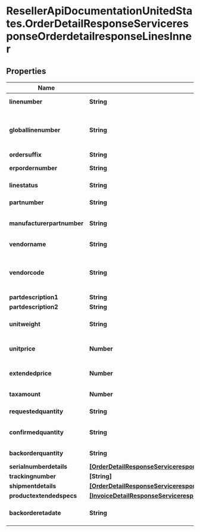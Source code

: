 # ResellerApiDocumentationUnitedStates.OrderDetailResponseServiceresponseOrderdetailresponseLinesInner

## Properties

Name | Type | Description | Notes
------------ | ------------- | ------------- | -------------
**linenumber** | **String** | Impulse line number | [optional] 
**globallinenumber** | **String** | Line of the Globel Sku / Customer Line Number | [optional] 
**ordersuffix** | **String** | Order Suffix | [optional] 
**erpordernumber** | **String** | Sales order number | [optional] 
**linestatus** | **String** | Status of the line | [optional] 
**partnumber** | **String** | Ingram part number | [optional] 
**manufacturerpartnumber** | **String** | manufacture number of the product | [optional] 
**vendorname** | **String** | name of the vendor | [optional] 
**vendorcode** | **String** | Ingram Micro assigned code for the vendor | [optional] 
**partdescription1** | **String** |  | [optional] 
**partdescription2** | **String** |  | [optional] 
**unitweight** | **String** | weight of the product unit | [optional] 
**unitprice** | **Number** | Customer price of the unit | [optional] 
**extendedprice** | **Number** | extended price of the order | [optional] 
**taxamount** | **Number** | tax amount for the order | [optional] 
**requestedquantity** | **String** | no. of units requested | [optional] 
**confirmedquantity** | **String** | no. of units confirmed available | [optional] 
**backorderquantity** | **String** | quantity of back order | [optional] 
**serialnumberdetails** | [**[OrderDetailResponseServiceresponseOrderdetailresponseLinesInnerSerialnumberdetailsInner]**](OrderDetailResponseServiceresponseOrderdetailresponseLinesInnerSerialnumberdetailsInner.md) |  | [optional] 
**trackingnumber** | **[String]** |  | [optional] 
**shipmentdetails** | [**[OrderDetailResponseServiceresponseOrderdetailresponseLinesInnerShipmentdetailsInner]**](OrderDetailResponseServiceresponseOrderdetailresponseLinesInnerShipmentdetailsInner.md) |  | [optional] 
**productextendedspecs** | [**[InvoiceDetailResponseServiceresponseInvoicedetailresponseExtendedspecsInner]**](InvoiceDetailResponseServiceresponseInvoicedetailresponseExtendedspecsInner.md) |  | [optional] 
**backorderetadate** | **String** | estimated date of back order | [optional] 


